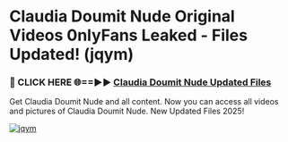 # Claudia Doumit Nude Original Videos 0nlyFans Leaked - Files Updated! (jqym)

<h3>🔴 CLICK HERE 🌐==►► <a href="https://tinyurl.com/yc6ubb5a" rel="nofollow">Claudia Doumit Nude Updated Files</a></h3>

Get Claudia Doumit Nude and all content. Now you can access all videos and pictures of Claudia Doumit Nude. New Updated Files 2025!

[![jqym](https://i.imgur.com/7eu0CRL.gif)](https://tinyurl.com/yc6ubb5a)
